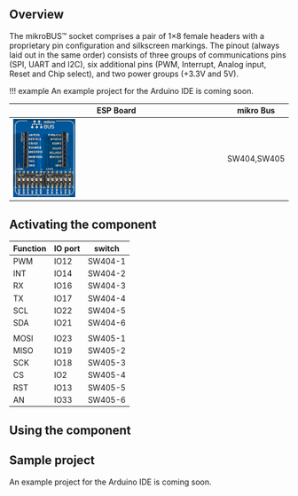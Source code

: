 ## Overview
The mikroBUS™ socket comprises a pair of 1×8 female headers with a proprietary pin configuration and silkscreen markings. The pinout (always laid out in the same order) consists of three groups of communications pins (SPI, UART and I2C), six additional pins (PWM, Interrupt, Analog input, Reset and Chip select), and two power groups (+3.3V and 5V).

!!! example
    An example project for the Arduino IDE is coming soon.
    
ESP Board | mikro Bus
--- | ---
<img src="/images/esp32/block_mikro_bus.png"  width="30%"> | SW404,SW405

## Activating the component

Function | IO port | switch
--- | ---| ---
PWM | IO12 | SW404-1
INT | IO14 | SW404-2
RX | IO16 | SW404-3
TX | IO17 | SW404-4
SCL | IO22 | SW404-5
SDA | IO21 | SW404-6
 | | 
MOSI | IO23 | SW405-1
MISO | IO19 | SW405-2
SCK | IO18 | SW405-3
CS | IO2 | SW405-4
RST | IO13 | SW405-5
AN | IO33 | SW405-6

## Using the component


## Sample project

An example project for the Arduino IDE is coming soon.
